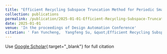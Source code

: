 ```yaml
---
title: "Efficient Recycling Subspace Truncation Method for Periodic Small-Signal Analysis"
collection: publications
permalink: /publication/2025-01-01-Efficient-Recycling-Subspace-Truncation-Method-for-Periodic-Small-Signal-Analysis
date: 2025-01-01
venue: 'In the proceedings of Design Automation Conference'
citation: ' Fan Yuncheng,  Yangfeng Su, &quot;Efficient Recycling Subspace Truncation Method for Periodic Small-Signal Analysis.&quot; In the proceedings of Design Automation Conference, 2025.'
---
```

Use [Google Scholar](https://scholar.google.com/scholar?q=Efficient+Recycling+Subspace+Truncation+Method+for+Periodic+Small+Signal+Analysis){:target="_blank"} for full citation